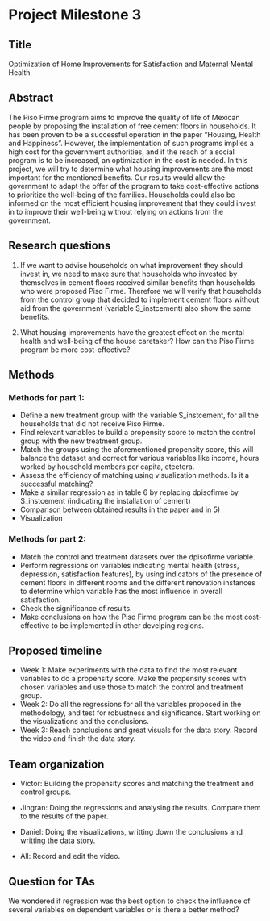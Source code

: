 # Project Milestone 3

## Title

Optimization of Home Improvements for Satisfaction and Maternal Mental Health


## Abstract

The Piso Firme program aims to improve the quality of life of Mexican people by proposing the installation of free cement floors in households. It has been proven to be a successful operation in the paper “Housing, Health and Happiness”. However, the implementation of such programs implies a high cost for the government authorities, and if the reach of a social program is to be increased, an optimization in the cost is needed. In this project, we will try to determine what housing improvements are the most important for the mentioned benefits. Our results would allow the government to adapt the offer of the program to take cost-effective actions to prioritize the well-being of the families. Households could also be informed on the most efficient housing improvement that they could invest in to improve their well-being without relying on actions from the government.


## Research questions

1) If we want to advise households on what improvement they should invest in, we need to make sure that households who invested by themselves in cement floors received similar benefits than households who were proposed Piso Firme. Therefore we will verify that households from the control group that decided to implement cement floors without aid from the government (variable S_instcement) also show the same benefits.

2) What housing improvements have the greatest effect on the mental health and well-being of the house caretaker? How can the Piso Firme program be more cost-effective?

## Methods

### Methods for part 1:

- Define a new treatment group with the variable S_instcement, for all the households that did not receive Piso Firme.
- Find relevant variables to build a propensity score to match the control group with the new treatment group.
- Match the groups using the aforementioned propensity score, this will balance the dataset and correct for various variables like income, hours worked by household members per capita, etcetera.
- Assess the efficiency of matching using visualization methods. Is it a successful matching?
- Make a similar regression as in table 6 by replacing dpisofirme by S_instcement (indicating the installation of cement)
- Comparison between obtained results in the paper and in 5)
- Visualization

### Methods for part 2:

- Match the control and treatment datasets over the dpisofirme variable.
- Perform regressions on variables indicating mental health (stress, depression, satisfaction features), by using indicators of the presence of cement floors in different rooms and the different renovation instances to determine which variable has the most influence in overall satisfaction.
- Check the significance of results.
- Make conclusions on how the Piso Firme program can be the most cost-effective to be implemented in other develping regions.

## Proposed timeline

- Week 1: Make experiments with the data to find the most relevant variables to do a propensity score. Make the propensity scores with chosen variables and use those to match the control and treatment group. 
- Week 2: Do all the regressions for all the variables proposed in the methodology, and test for robustness and significance. Start working on the visualizations and the conclusions.
- Week 3: Reach conclusions and great visuals for the data story. Record the video and finish the data story.

## Team organization

- Victor: Building the propensity scores and matching the treatment and control groups.

- Jingran: Doing the regressions and analysing the results. Compare them to the results of the paper.

- Daniel: Doing the visualizations, writting down the conclusions and writting the data story.

- All: Record and edit the video.

## Question for TAs

We wondered if regression was the best option to check the influence of several variables on dependent variables or is there a better method?
